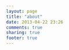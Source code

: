 ```yaml
---
layout: page
title: "about"
date: 2013-04-22 23:26
comments: true
sharing: true
footer: true
---
```

